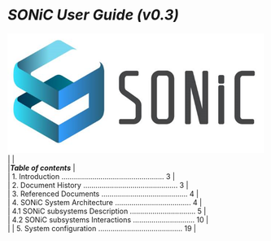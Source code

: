 # *SONiC User Guide (v0.3)*  
![SONiC_Logo](https://github.com/deviprasad80/hello-world/blob/e7d21d2b327edc7903b015171bdcc7a12f14ded8/SONIC_logo.png "SONiC_logo")  
|																		   |  
|__*Table of contents*__  												   |  
| 1.    Introduction .................................................. 3  |  
| 2.    Document History .............................................. 3  |  
| 3.    Referenced Documents .......................................... 4  |  
| 4.	SONiC System Architecture ..................................... 4  |  
|   4.1   SONiC subsystems Description ................................ 5  |  
|   4.2   SONiC subsystems Interactions .............................. 10  |  
| 
| 5.    System configuration ......................................... 19  |
